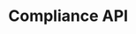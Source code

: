 # Compliance API

<script src="https://cdn.redoc.ly/redoc/latest/bundles/redoc.standalone.js"></script>
<redoc spec-url="../services/compliance/openapi.yaml" hide-download-button="false" expand-responses="200,201,400,401,403,404"></redoc>

